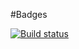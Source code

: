 #Badges

[![Build status](https://ci.appveyor.com/api/projects/status/gt3vpqxcn6koyiwm?svg=true)](https://ci.appveyor.com/project/starikna/ajs-homeworks-app-veyor)
